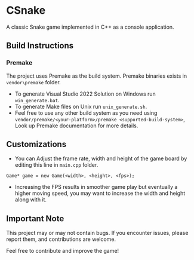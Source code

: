 # CSnake

A classic Snake game implemented in C++ as a console application.

## Build Instructions

### Premake

The project uses Premake as the build system. Premake binaries exists in ```vendor\premake``` folder.

- To generate Visual Studio 2022 Solution on Windows run ```win_generate.bat```.
- To generate Make files on Unix run ```unix_generate.sh```.
- Feel free to use any other build system as you need using ```vendor/premake/<your-platform>/premake <supported-build-system>```, Look up Premake documentation for more details.

## Customizations

- You can Adjust the frame rate, width and height of the game board by editing this line in ```main.cpp``` folder.
```
Game* game = new Game(<width>, <height>, <fps>);
```
- Increasing the FPS results in smoother game play but eventually a higher moving speed, you may want to increase the width and height along with it. 

## Important Note

This project may or may not contain bugs. If you encounter issues, please report them, and contributions are welcome.

Feel free to contribute and improve the game!
